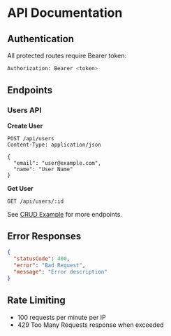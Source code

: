 # API Documentation

## Authentication

All protected routes require Bearer token:
```bash
Authorization: Bearer <token>
```

## Endpoints

### Users API

**Create User**
```http
POST /api/users
Content-Type: application/json

{
  "email": "user@example.com",
  "name": "User Name"
}
```

**Get User**
```http
GET /api/users/:id
```

See [CRUD Example](crud-example.md) for more endpoints.

## Error Responses

```json
{
  "statusCode": 400,
  "error": "Bad Request",
  "message": "Error description"
}
```

## Rate Limiting

- 100 requests per minute per IP
- 429 Too Many Requests response when exceeded
